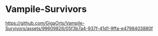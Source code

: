 # Vampile-Survivors

https://github.com/GigaOrts/Vampile-Survivors/assets/99609826/05f3b7a4-937f-41d1-9ffa-e4798403880f

